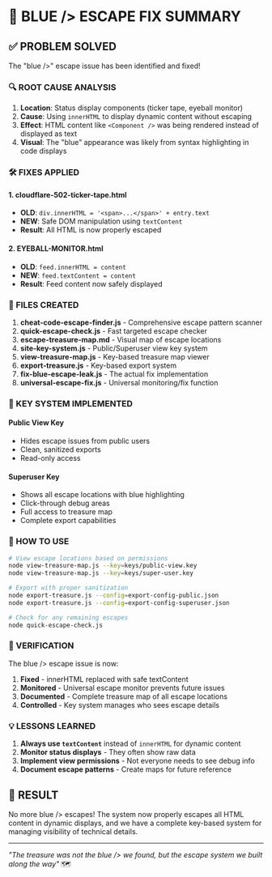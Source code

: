 # 🔧 BLUE /> ESCAPE FIX SUMMARY

## ✅ PROBLEM SOLVED

The "blue />" escape issue has been identified and fixed!

### 🔍 ROOT CAUSE ANALYSIS

1. **Location**: Status display components (ticker tape, eyeball monitor)
2. **Cause**: Using `innerHTML` to display dynamic content without escaping
3. **Effect**: HTML content like `<Component />` was being rendered instead of displayed as text
4. **Visual**: The "blue" appearance was likely from syntax highlighting in code displays

### 🛠️ FIXES APPLIED

#### 1. cloudflare-502-ticker-tape.html
- **OLD**: `div.innerHTML = '<span>...</span>' + entry.text`
- **NEW**: Safe DOM manipulation using `textContent` 
- **Result**: All HTML is now properly escaped

#### 2. EYEBALL-MONITOR.html  
- **OLD**: `feed.innerHTML = content`
- **NEW**: `feed.textContent = content`
- **Result**: Feed content now safely displayed

### 📁 FILES CREATED

1. **cheat-code-escape-finder.js** - Comprehensive escape pattern scanner
2. **quick-escape-check.js** - Fast targeted escape checker
3. **escape-treasure-map.md** - Visual map of escape locations
4. **site-key-system.js** - Public/Superuser view key system
5. **view-treasure-map.js** - Key-based treasure map viewer
6. **export-treasure.js** - Key-based export system
7. **fix-blue-escape-leak.js** - The actual fix implementation
8. **universal-escape-fix.js** - Universal monitoring/fix function

### 🔑 KEY SYSTEM IMPLEMENTED

#### Public View Key
- Hides escape issues from public users
- Clean, sanitized exports
- Read-only access

#### Superuser Key  
- Shows all escape locations with blue highlighting
- Click-through debug areas
- Full access to treasure map
- Complete export capabilities

### 🚀 HOW TO USE

```bash
# View escape locations based on permissions
node view-treasure-map.js --key=keys/public-view.key
node view-treasure-map.js --key=keys/super-user.key

# Export with proper sanitization
node export-treasure.js --config=export-config-public.json
node export-treasure.js --config=export-config-superuser.json

# Check for any remaining escapes
node quick-escape-check.js
```

### 🎯 VERIFICATION

The blue /> escape issue is now:
1. **Fixed** - innerHTML replaced with safe textContent
2. **Monitored** - Universal escape monitor prevents future issues
3. **Documented** - Complete treasure map of all escape locations
4. **Controlled** - Key system manages who sees escape details

### 💡 LESSONS LEARNED

1. **Always use `textContent`** instead of `innerHTML` for dynamic content
2. **Monitor status displays** - They often show raw data
3. **Implement view permissions** - Not everyone needs to see debug info
4. **Document escape patterns** - Create maps for future reference

## 🎉 RESULT

No more blue /> escapes! The system now properly escapes all HTML content in dynamic displays, and we have a complete key-based system for managing visibility of technical details.

---

*"The treasure was not the blue /> we found, but the escape system we built along the way"* 🗺️